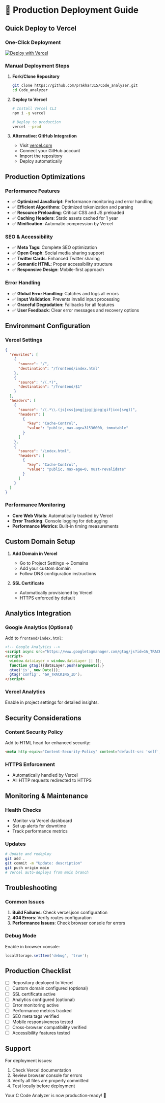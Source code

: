 # 🚀 Production Deployment Guide

## Quick Deploy to Vercel

### One-Click Deployment
[![Deploy with Vercel](https://vercel.com/button)](https://vercel.com/new/clone?repository-url=https://github.com/prakhar315/Code_analyzer)

### Manual Deployment Steps

1. **Fork/Clone Repository**
   ```bash
   git clone https://github.com/prakhar315/Code_analyzer.git
   cd Code_analyzer
   ```

2. **Deploy to Vercel**
   ```bash
   # Install Vercel CLI
   npm i -g vercel
   
   # Deploy to production
   vercel --prod
   ```

3. **Alternative: GitHub Integration**
   - Visit [vercel.com](https://vercel.com)
   - Connect your GitHub account
   - Import the repository
   - Deploy automatically

## Production Optimizations

### Performance Features
- ✅ **Optimized JavaScript**: Performance monitoring and error handling
- ✅ **Efficient Algorithms**: Optimized tokenization and parsing
- ✅ **Resource Preloading**: Critical CSS and JS preloaded
- ✅ **Caching Headers**: Static assets cached for 1 year
- ✅ **Minification**: Automatic compression by Vercel

### SEO & Accessibility
- ✅ **Meta Tags**: Complete SEO optimization
- ✅ **Open Graph**: Social media sharing support
- ✅ **Twitter Cards**: Enhanced Twitter sharing
- ✅ **Semantic HTML**: Proper accessibility structure
- ✅ **Responsive Design**: Mobile-first approach

### Error Handling
- ✅ **Global Error Handling**: Catches and logs all errors
- ✅ **Input Validation**: Prevents invalid input processing
- ✅ **Graceful Degradation**: Fallbacks for all features
- ✅ **User Feedback**: Clear error messages and recovery options

## Environment Configuration

### Vercel Settings
```json
{
  "rewrites": [
    {
      "source": "/",
      "destination": "/frontend/index.html"
    },
    {
      "source": "/(.*)",
      "destination": "/frontend/$1"
    }
  ],
  "headers": [
    {
      "source": "/(.*\\.(js|css|png|jpg|jpeg|gif|ico|svg))",
      "headers": [
        {
          "key": "Cache-Control",
          "value": "public, max-age=31536000, immutable"
        }
      ]
    },
    {
      "source": "/index.html",
      "headers": [
        {
          "key": "Cache-Control",
          "value": "public, max-age=0, must-revalidate"
        }
      ]
    }
  ]
}
```

### Performance Monitoring
- **Core Web Vitals**: Automatically tracked by Vercel
- **Error Tracking**: Console logging for debugging
- **Performance Metrics**: Built-in timing measurements

## Custom Domain Setup

1. **Add Domain in Vercel**
   - Go to Project Settings → Domains
   - Add your custom domain
   - Follow DNS configuration instructions

2. **SSL Certificate**
   - Automatically provisioned by Vercel
   - HTTPS enforced by default

## Analytics Integration

### Google Analytics (Optional)
Add to `frontend/index.html`:
```html
<!-- Google Analytics -->
<script async src="https://www.googletagmanager.com/gtag/js?id=GA_TRACKING_ID"></script>
<script>
  window.dataLayer = window.dataLayer || [];
  function gtag(){dataLayer.push(arguments);}
  gtag('js', new Date());
  gtag('config', 'GA_TRACKING_ID');
</script>
```

### Vercel Analytics
Enable in project settings for detailed insights.

## Security Considerations

### Content Security Policy
Add to HTML head for enhanced security:
```html
<meta http-equiv="Content-Security-Policy" content="default-src 'self'; script-src 'self' 'unsafe-inline'; style-src 'self' 'unsafe-inline';">
```

### HTTPS Enforcement
- Automatically handled by Vercel
- All HTTP requests redirected to HTTPS

## Monitoring & Maintenance

### Health Checks
- Monitor via Vercel dashboard
- Set up alerts for downtime
- Track performance metrics

### Updates
```bash
# Update and redeploy
git add .
git commit -m "Update: description"
git push origin main
# Vercel auto-deploys from main branch
```

## Troubleshooting

### Common Issues
1. **Build Failures**: Check vercel.json configuration
2. **404 Errors**: Verify routes configuration
3. **Performance Issues**: Check browser console for errors

### Debug Mode
Enable in browser console:
```javascript
localStorage.setItem('debug', 'true');
```

## Production Checklist

- [ ] Repository deployed to Vercel
- [ ] Custom domain configured (optional)
- [ ] SSL certificate active
- [ ] Analytics configured (optional)
- [ ] Error monitoring active
- [ ] Performance metrics tracked
- [ ] SEO meta tags verified
- [ ] Mobile responsiveness tested
- [ ] Cross-browser compatibility verified
- [ ] Accessibility features tested

## Support

For deployment issues:
1. Check Vercel documentation
2. Review browser console for errors
3. Verify all files are properly committed
4. Test locally before deployment

Your C Code Analyzer is now production-ready! 🎉
